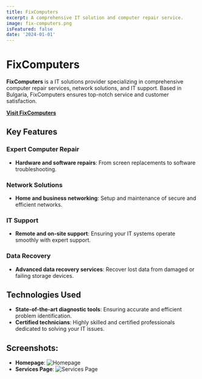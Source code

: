 ```yaml
---
title: FixComputers
excerpt: A comprehensive IT solution and computer repair service.
image: fix-computers.png
isFeatured: false
date: '2024-01-01'
---
```


# FixComputers

**FixComputers** is a  IT solutions provider specializing in comprehensive computer repair services, network solutions, and IT support. Based in Bulgaria, FixComputers ensures top-notch service and customer satisfaction.

**[Visit FixComputers](https://fixcomputers.bg/)**

## Key Features

### Expert Computer Repair
- **Hardware and software repairs**: From screen replacements to software troubleshooting.
  
### Network Solutions
- **Home and business networking**: Setup and maintenance of secure and efficient networks.

### IT Support
- **Remote and on-site support**: Ensuring your IT systems operate smoothly with expert support.

### Data Recovery
- **Advanced data recovery services**: Recover lost data from damaged or failing storage devices.

## Technologies Used
- **State-of-the-art diagnostic tools**: Ensuring accurate and efficient problem identification.
- **Certified technicians**: Highly skilled and certified professionals dedicated to solving your IT issues.

## Screenshots:

- **Homepage**: ![Homepage](https://api.pikwy.com/web/6729c536b4c8b30b2e23f78c.png) 
- **Services Page**: ![Services Page](https://api.pikwy.com/web/6729ce517cc242788f2841a3.png)

